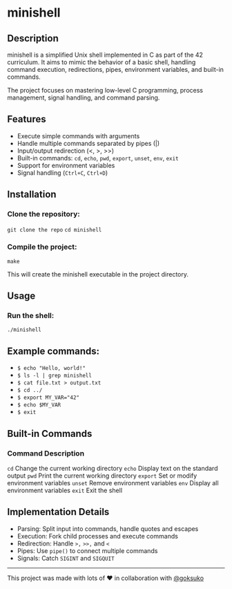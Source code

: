 # minishell

## Description

minishell is a simplified Unix shell implemented in C as part of the 42 curriculum.
It aims to mimic the behavior of a basic shell, handling command execution, redirections, pipes, environment variables, and built-in commands.

The project focuses on mastering low-level C programming, process management, signal handling, and command parsing.

## Features

* Execute simple commands with arguments
* Handle multiple commands separated by pipes (|)
* Input/output redirection (<, >, >>)
* Built-in commands: `cd`, `echo`, `pwd`, `export`, `unset`, `env`, `exit`
* Support for environment variables
* Signal handling (`Ctrl+C`, `Ctrl+D`)

## Installation

### Clone the repository:

`git clone the repo`
`cd minishell`


### Compile the project:

`make`


This will create the minishell executable in the project directory.

## Usage

### Run the shell:

`./minishell`


## Example commands:

* `$ echo "Hello, world!"`
* `$ ls -l | grep minishell`
* `$ cat file.txt > output.txt`
* `$ cd ../`
* `$ export MY_VAR="42"`
* `$ echo $MY_VAR`
* `$ exit`

## Built-in Commands

### Command	Description
`cd`	Change the current working directory
`echo`	Display text on the standard output
`pwd`	Print the current working directory
`export`	Set or modify environment variables
`unset`	Remove environment variables
`env`	Display all environment variables
`exit`	Exit the shell


## Implementation Details

* Parsing: Split input into commands, handle quotes and escapes
* Execution: Fork child processes and execute commands
* Redirection: Handle `>,` `>>,` and `<`
* Pipes: Use `pipe()` to connect multiple commands
* Signals: Catch `SIGINT` and `SIGQUIT`

___

This project was made with lots of ❤️ in collaboration with [@goksuko](https://github.com/goksuko)
